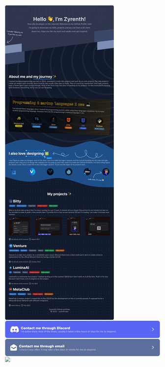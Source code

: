 <a href="#"><img src="https://raw.githubusercontent.com/Zyrenth/Zyrenth/main/GitHub%20Portfolio%20v4.3.png" /></a>
<a href="https://discord.com/users/509018277549309962" target="_blank"><img src="https://raw.githubusercontent.com/Zyrenth/Zyrenth/main/GitHub%20Portfolio%20Discord%20Link.png" /></a>
<a href="mailto:work@zyrenth.dev" target="_blank"><img src="https://raw.githubusercontent.com/Zyrenth/Zyrenth/main/GitHub%20Portfolio%20Email%20Link.png" /></a>
![](https://hit.yhype.me/github/profile?user_id=71086259)
